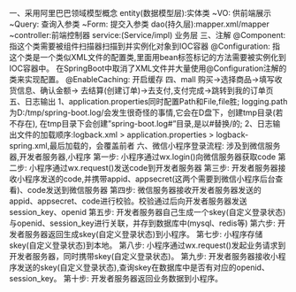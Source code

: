 一、采用阿里巴巴领域模型概念
    entity(数据模型层):实体类
    ~VO: 供前端展示
    ~Query: 查询入参类
    ~Form: 提交入参类
    dao(持久层):mapper.xml/mapper
    ~controller:前端控制器
    service:(Service/impl) 业务层
三、注解
    @Component: 指这个类需要被组件扫描器扫描到并实例化对象到IOC容器
    @Configuration: 指这个类是一个类似XML文件的配置类,里面用bean标签标记的方法需要被实例化到IOC容器中。
                    在SpringBoot中取消了XML文件并大量使用@Configuration注解的类来实现配置。
    @EnableCaching: 开启缓存
四、mall
    购买->选择商品->填写收货信息、确认金额->
    去结算(创建订单)->去支付,支付完成->跳转到我的订单页
五、日志输出
    1、application.properties同时配置Path和File,file胜;
       logging.path为D:/tmp/spring-boot.log/会发生很奇怪的事情,它会在D盘下，创建tmp目录(若不存在),
       在tmp目录下会创建”spring-boot.log#”目录,是以#替换/的;
    2、日志输出文件的加载顺序:logback.xml > application.properties > logback-spring.xml,最后加载的，会覆盖前者
六、微信小程序登录流程:
    涉及到微信服务器,开发者服务器,小程序
    第一步: 小程序通过wx.login()向微信服务器获取code
    第二步: 小程序通过wx.request()发送code到开发者服务器
    第三步: 开发者服务器接收小程序发送的code,并携带appid、appsecret(这两个需要到微信小程序后台查看)、code发送到微信服务器
    第四步: 微信服务器接收开发者服务器发送的appid、appsecret、code进行校验。校验通过后向开发者服务器发送session_key、openid
    第五步: 开发者服务器自己生成一个skey(自定义登录状态)与openid、session_key进行关联，并存到数据库中(mysql、redis等)
    第六步: 开发者服务器返回生成skey(自定义登录状态)到小程序。
    第七步: 小程序存储skey(自定义登录状态)到本地。
    第八步: 小程序通过wx.request()发起业务请求到开发者服务器，同时携带skey(自定义登录状态)。
    第九步: 开发者服务器接收小程序发送的skey(自定义登录状态),查询skey在数据库中是否有对应的openid、session_key。
    第十步: 开发者服务器返回业务数据到小程序。
